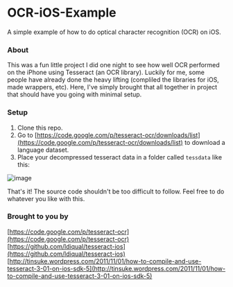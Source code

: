 OCR-iOS-Example
===============

A simple example of how to do optical character recognition (OCR) on iOS.

### About

This was a fun little project I did one night to see how well OCR performed on the iPhone using Tesseract (an OCR library). Luckily for me, some people have already done the heavy lifting (compliled the libraries for iOS, made wrappers, etc). Here, I've simply brought that all together in project that should have you going with minimal setup.

### Setup

1. Clone this repo.
2. Go to [https://code.google.com/p/tesseract-ocr/downloads/list](https://code.google.com/p/tesseract-ocr/downloads/list) to download a language dataset.
3. Place your decompressed tesseract data in a folder called `tessdata` like this:

![image](http://)
 
That's it! The source code shouldn't be too difficult to follow. Feel free to do whatever you like with this.

### Brought to you by

[https://code.google.com/p/tesseract-ocr](https://code.google.com/p/tesseract-ocr)
<br />
[https://github.com/ldiqual/tesseract-ios](https://github.com/ldiqual/tesseract-ios)
<br />
[http://tinsuke.wordpress.com/2011/11/01/how-to-compile-and-use-tesseract-3-01-on-ios-sdk-5](http://tinsuke.wordpress.com/2011/11/01/how-to-compile-and-use-tesseract-3-01-on-ios-sdk-5)


